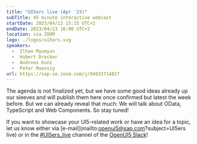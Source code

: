 ```yaml
---
title: "UI5ers live (Apr '23)"
subTitle: 45 minute interactive webcast
startDate: 2023/04/13 15:15 UTC+2
endDate: 2023/04/13 16:00 UTC+2
location: via ZOOM
logo: ./logos/ui5ers.svg
speakers:
  -  Ilhan Myumyun
  -  Hubert Drecker
  -  Andreas Kunz
  -  Peter Muessig
url: https://sap-se.zoom.com/j/94833714827
---
```

The agenda is not finalized yet, but we have some good ideas already up our sleeves and will publish them here once confirmed but latest the week before. But we can already reveal that much: We will talk about OData, TypeScript and Web Components. So stay tuned!

If you want to showcase your UI5-related work or have an idea for a topic, let us know either via [e-mail](mailto:openui5@sap.com?subject=UI5ers live) or in the 
[#UI5ers_live](https://openui5.slack.com/archives/C01CP60AAN7) channel of the [OpenUI5 Slack](https://ui5-slack-invite.cfapps.eu10.hana.ondemand.com/)!
